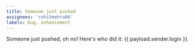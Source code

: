 ```yaml
---
title: Someone just pushed
assignees: 'rohitmehra86'
labels: bug, enhancement
---
```

Someone just pushed, oh no! Here's who did it: {{ payload.sender.login }}.